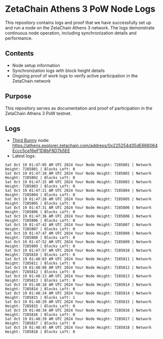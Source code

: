 # ZetaChain Athens 3 PoW Node Logs
This repository contains logs and proof that we have successfully set up and run a node on the ZetaChain Athens 3 network. The logs demonstrate continuous node operation, including synchronization details and performance.

## Contents
- Node setup information
- Synchronization logs with block height details
- Ongoing proof of work logs to verify active participation in the ZetaChain network

## Purpose
This repository serves as documentation and proof of participation in the ZetaChain Athens 3 PoW testnet.

## Logs

- [Third Bunny](https://thirdbunny.xyz/) node: https://athens.explorer.zetachain.com/address/0x225254d35dE666064Eccc5ce16eF1D8bF8D7b5EE
- Latest logs:
```
Sat Oct 19 01:47:05 AM UTC 2024 Your Node Height: 7285801 | Network Height: 7285801 | Blocks Left: 0
Sat Oct 19 01:47:10 AM UTC 2024 Your Node Height: 7285802 | Network Height: 7285802 | Blocks Left: 0
Sat Oct 19 01:47:15 AM UTC 2024 Your Node Height: 7285803 | Network Height: 7285803 | Blocks Left: 0
Sat Oct 19 01:47:21 AM UTC 2024 Your Node Height: 7285804 | Network Height: 7285804 | Blocks Left: 0
Sat Oct 19 01:47:26 AM UTC 2024 Your Node Height: 7285805 | Network Height: 7285805 | Blocks Left: 0
Sat Oct 19 01:47:31 AM UTC 2024 Your Node Height: 7285806 | Network Height: 7285806 | Blocks Left: 0
Sat Oct 19 01:47:36 AM UTC 2024 Your Node Height: 7285806 | Network Height: 7285806 | Blocks Left: 0
Sat Oct 19 01:47:42 AM UTC 2024 Your Node Height: 7285807 | Network Height: 7285807 | Blocks Left: 0
Sat Oct 19 01:47:47 AM UTC 2024 Your Node Height: 7285808 | Network Height: 7285808 | Blocks Left: 0
Sat Oct 19 01:47:52 AM UTC 2024 Your Node Height: 7285809 | Network Height: 7285809 | Blocks Left: 0
Sat Oct 19 01:47:57 AM UTC 2024 Your Node Height: 7285810 | Network Height: 7285810 | Blocks Left: 0
Sat Oct 19 01:48:03 AM UTC 2024 Your Node Height: 7285811 | Network Height: 7285811 | Blocks Left: 0
Sat Oct 19 01:48:08 AM UTC 2024 Your Node Height: 7285812 | Network Height: 7285812 | Blocks Left: 0
Sat Oct 19 01:48:13 AM UTC 2024 Your Node Height: 7285813 | Network Height: 7285813 | Blocks Left: 0
Sat Oct 19 01:48:18 AM UTC 2024 Your Node Height: 7285814 | Network Height: 7285814 | Blocks Left: 0
Sat Oct 19 01:48:24 AM UTC 2024 Your Node Height: 7285814 | Network Height: 7285815 | Blocks Left: 1
Sat Oct 19 01:48:29 AM UTC 2024 Your Node Height: 7285815 | Network Height: 7285815 | Blocks Left: 0
Sat Oct 19 01:48:34 AM UTC 2024 Your Node Height: 7285816 | Network Height: 7285816 | Blocks Left: 0
Sat Oct 19 01:48:39 AM UTC 2024 Your Node Height: 7285817 | Network Height: 7285817 | Blocks Left: 0
Sat Oct 19 01:48:45 AM UTC 2024 Your Node Height: 7285818 | Network Height: 7285818 | Blocks Left: 0
```
